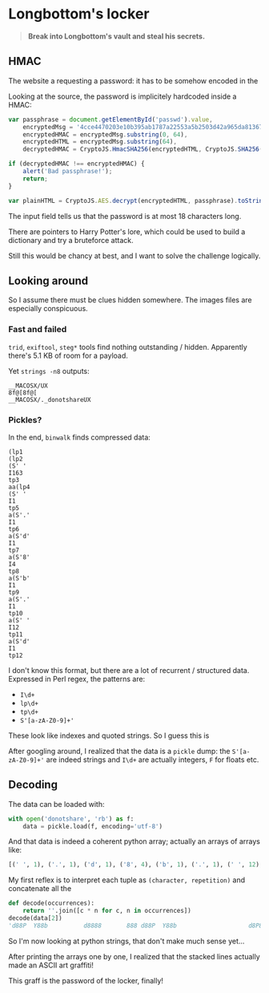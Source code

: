 # Longbottom's locker

> **Break into Longbottom's vault and steal his secrets.**

## HMAC

The website a requesting a password: it has to be somehow encoded in the 

Looking at the source, the password is implicitely hardcoded inside a HMAC:

```javascript
var passphrase = document.getElementById('passwd').value,
    encryptedMsg = '4cce4470203e10b395ab1787a22553a5b2503d42a965da813676d929cc16f76cU2FsdGVkX19FvUyhqWoQKHXNLBL64g8acK4UQoP6XZQ/n4MRL3rgQj8TJ/3r8Awtxte2V9s+RLfQHJOHGwYtctqRa/H2BetmxjwGG+LYKUWC8Z6WBoYbecwtATCOuwewnp+VKBzsWLme+3BZyRgKEA==',
    encryptedHMAC = encryptedMsg.substring(0, 64),
    encryptedHTML = encryptedMsg.substring(64),
    decryptedHMAC = CryptoJS.HmacSHA256(encryptedHTML, CryptoJS.SHA256(passphrase).toString()).toString();

if (decryptedHMAC !== encryptedHMAC) {
    alert('Bad passphrase!');
    return;
}

var plainHTML = CryptoJS.AES.decrypt(encryptedHTML, passphrase).toString(CryptoJS.enc.Utf8);
```

The input field tells us that the password is at most 18 characters long.

There are pointers to Harry Potter's lore, which could be used to build a
dictionary and try a bruteforce attack.

Still this would be chancy at best, and I want to solve the challenge logically.

## Looking around

So I assume there must be clues hidden somewhere. The images files are
especially conspicuous.

### Fast and failed

`trid`, `exiftool`, `steg*` tools find nothing outstanding / hidden. Apparently
there's 5.1 KB of room for a payload.

Yet `strings -n8` outputs:

```
__MACOSX/UX
8f@[8f@[
__MACOSX/._donotshareUX
```

### Pickles?

In the end, `binwalk` finds compressed data:

```
(lp1
(lp2
(S' '
I163
tp3
aa(lp4
(S' '
I1
tp5
a(S'.'
I1
tp6
a(S'd'
I1
tp7
a(S'8'
I4
tp8
a(S'b'
I1
tp9
a(S'.'
I1
tp10
a(S' '
I12
tp11
a(S'd'
I1
tp12
```

I don't know this format, but there are a lot of recurrent / structured data.
Expressed in Perl regex, the patterns are:

- `I\d+`
- `lp\d+`
- `tp\d+`
- `S'[a-zA-Z0-9]+'`

These look like indexes and quoted strings. So I guess this is

After googling around, I realized that the data is a `pickle` dump: the `S'[a-zA-Z0-9]+'`
are indeed strings and `I\d+` are actually integers, `F` for floats etc.

## Decoding

The data can be loaded with:

```python
with open('donotshare', 'rb') as f:
    data = pickle.load(f, encoding='utf-8')
```

And that data is indeed a coherent python array; actually an arrays of arrays like:

```python
[(' ', 1), ('.', 1), ('d', 1), ('8', 4), ('b', 1), ('.', 1), (' ', 12), ('d', 1), ('8', 3), (' ', 7), ('8', 3), (' ', 2), ('.', 1), ('d', 1), ('8', 4), ('b', 1), ('.', 1), (' ', 22), ('d', 1), ('8', 4), (' ', 2), ('8', 3), ('b', 1), (' ', 4), ('8', 3), (' ', 8), ('8', 7), ('b', 1), ('.', 1), (' ', 3), ('.', 1), ('d', 1), ('8', 4), ('b', 1), ('.', 1), (' ', 2), ('8', 9), (' ', 2), ('8', 9), (' ', 2), ('8', 3), (' ', 5), ('8', 3), (' ', 15)]
```

My first reflex is to interpret each tuple as `(character, repetition)` and
concatenate all the 

```python
def decode(occurrences):
    return ''.join([c * n for c, n in occurrences])
decode(data[2])
'd88P  Y88b          d8888       888 d88P  Y88b                    d8P888  8888b   888        888   Y88b d88P  Y88b 888        888        888     888               '
```

So I'm now looking at python strings, that don't make much sense yet...

After printing the arrays one by one, I realized that the stacked lines actually
made an ASCII art graffiti!

This graff is the password of the locker, finally!
